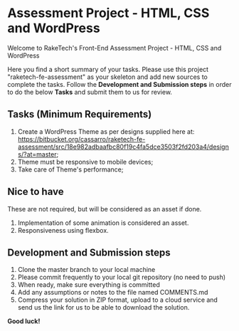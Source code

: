 # Assessment Project - HTML, CSS and WordPress

Welcome to RakeTech's Front-End Assessment Project - HTML, CSS and WordPress

Here you find a short summary of your tasks. 
Please use this project "raketech-fe-assessment" as your skeleton and add new sources to complete the tasks. 
Follow the **Development and Submission steps** in order to do the below **Tasks** and submit them to us for review.


## Tasks (Minimum Requirements)

1. Create a WordPress Theme as per designs supplied here at: https://bitbucket.org/cassarro/raketech-fe-assessment/src/18e982adbaafbc80f19c4fa5dce3503f2fd203a4/designs/?at=master;
2. Theme must be responsive to mobile devices;
3. Take care of Theme's performance;


##  Nice to have

These are not required, but will be considered as an asset if done.

1. Implementation of some animation is considered an asset.
2. Responsiveness using flexbox.


## Development and Submission steps

1. Clone the master branch to your local machine
2. Please commit frequently to your local git repository (no need to push)
3. When ready, make sure everything is committed
4. Add any assumptions or notes to the file named COMMENTS.md
5. Compress your solution in ZIP format, upload to a cloud service and send us the link for us to be able to download the solution.


**Good luck!**